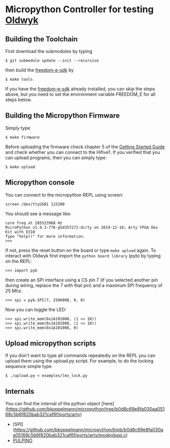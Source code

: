 # Micropython Controller for testing [Oldwyk](https://github.com/hni-sct/pulpino-sdk#oldwyk)

## Building the Toolchain
First download the submodules by typing
```
$ git submodule update --init --recursive
```
then build the [freedom-e-sdk](https://github.com/hni-sct/freedom-e-sdk) by
```
$ make tools
```
If you have the [freedom-e-sdk](https://github.com/hni-sct/freedom-e-sdk) already installed, you can skip the steps above, but you need to set the environment variable FREEDOM_E for all steps below.

## Building the Micropython Firmware
Simply type
```
$ make firmware
```
Before uploading the firmware check chapter 5 of the [Getting Started
Guide](https://sifive.cdn.prismic.io/sifive%2F9c57065b-6d28-465b-b67d-f416894123a9_hifive1-getting-started-v1.0.2.pdf)
and check whether you can connect to the Hifive1. If you verified that you can
upload programs, then you can simply type:
```
$ make upload
```

## Micropython console
You can connect to the micropython REPL using screen:
```
screen /dev/ttyUSB1 115200
```
You should see a message like:
```
core freq at 285523968 Hz
MicroPython v1.9.3-776-g5d35f272-dirty on 2019-12-10; Arty FPGA Dev Kit with E310
Type "help()" for more information.
>>>
```
If not, press the reset button on the board or type `make upload` again.
To interact with Oldwyk first import the `python board library` (pyb)  by
typing on the REPL:
```
>>> import pyb
```
then create an SPI interface using a CS pin 7 (if you selected another pin
during wiring, replace the 7 with that pin) and a maximum SPI frequency of
25 Mhz.
```
>>> spi = pyb.SPI(7, 2500000, 0, 0)
```
Now you can toggle the LED:
```
>>> spi.write_mem(0x1A101000, (1 << 10))
>>> spi.write_mem(0x1A101008, (1 << 10))
>>> spi.write_mem(0x1A101008, 0)
```

## Upload micropython scripts
If you don't want to type all commands repeatedly on the REPL you can upload
them using the upload.py script. For example, to do the locking sequence simple
type
```
$ ./upload.py < examples/lmx_lock.py
```

## Internals

You can find the internal of the python object [here]
(https://github.com/bkoppelmann/micropython/tree/b0d8c69e8fa030aa05168c5b6f820bab321caf6f/ports/arty)

- [SPI]
  (https://github.com/bkoppelmann/micropython/blob/b0d8c69e8fa030aa05168c5b6f820bab321caf6f/ports/arty/modpybspi.c)
- [PULPINO](https://github.com/bkoppelmann/micropython/blob/b0d8c69e8fa030aa05168c5b6f820bab321caf6f/ports/arty/modpybpulpino.c)
